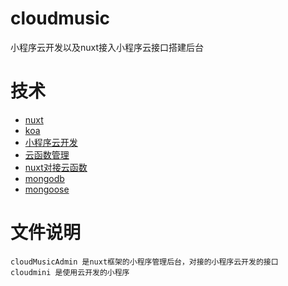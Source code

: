 # cloudmusic
小程序云开发以及nuxt接入小程序云接口搭建后台

# 技术
* [nuxt](#nuxt)
* [koa](#koa)
* [小程序云开发](#小程序云开发)
* [云函数管理](#云函数管理)
* [nuxt对接云函数](#nuxt对接云函数)
* [mongodb](#MongoDB)
* [mongoose](#mongoose)

# 文件说明
```
cloudMusicAdmin 是nuxt框架的小程序管理后台，对接的小程序云开发的接口
cloudmini 是使用云开发的小程序
```
